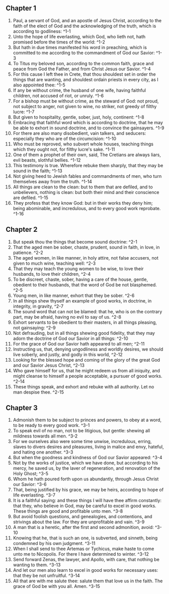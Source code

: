 
## Chapter 1 

1. Paul, a servant of God, and an apostle of Jesus Christ, according to the faith of the elect of God and the acknowledging of the truth, which is according to godliness: ^1-1
2. Unto the hope of life everlasting, which God, who lieth not, hath promised before the times of the world: ^1-2
3. But hath in due times manifested his word in preaching, which is committed to me according to the commandment of God our Savior: ^1-3
4. To Titus my beloved son, according to the common faith, grace and peace from God the Father, and from Christ Jesus our Savior. ^1-4
5. For this cause I left thee in Crete, that thou shouldest set in order the things that are wanting, and shouldest ordain priests in every city, as I also appointed thee: ^1-5
6. If any be without crime, the husband of one wife, having faithful children, not accused of riot, or unruly. ^1-6
7. For a bishop must be without crime, as the steward of God: not proud, not subject to anger, not given to wine, no striker, not greedy of filthy lucre: ^1-7
8. But given to hospitality, gentle, sober, just, holy, continent: ^1-8
9. Embracing that faithful word which is according to doctrine, that he may be able to exhort in sound doctrine, and to convince the gainsayers. ^1-9
10. For there are also many disobedient, vain talkers, and seducers: especially they who are of the circumcision: ^1-10
11. Who must be reproved, who subvert whole houses, teaching things which they ought not, for filthy lucre's sake. ^1-11
12. One of them a prophet of their own, said, The Cretians are always liars, evil beasts, slothful bellies. ^1-12
13. This testimony is true. Wherefore rebuke them sharply, that they may be sound in the faith; ^1-13
14. Not giving heed to Jewish fables and commandments of men, who turn themselves away from the truth. ^1-14
15. All things are clean to the clean: but to them that are defiled, and to unbelievers, nothing is clean: but both their mind and their conscience are defiled. ^1-15
16. They profess that they know God: but in their works they deny him; being abominable, and incredulous, and to every good work reprobate. ^1-16

## Chapter 2 

1. But speak thou the things that become sound doctrine: ^2-1
2. That the aged men be sober, chaste, prudent, sound in faith, in love, in patience. ^2-2
3. The aged women, in like manner, in holy attire, not false accusers, not given to much wine, teaching well: ^2-3
4. That they may teach the young women to be wise, to love their husbands, to love their children, ^2-4
5. To be discreet, chaste, sober, having a care of the house, gentle, obedient to their husbands, that the word of God be not blasphemed. ^2-5
6. Young men, in like manner, exhort that they be sober. ^2-6
7. In all things shew thyself an example of good works, in doctrine, in integrity, in gravity, ^2-7
8. The sound word that can not be blamed: that he, who is on the contrary part, may be afraid, having no evil to say of us. ^2-8
9. Exhort servants to be obedient to their masters, in all things pleasing, not gainsaying: ^2-9
10. Not defrauding, but in all things shewing good fidelity, that they may adorn the doctrine of God our Savior in all things: ^2-10
11. For the grace of God our Savior hath appeared to all men; ^2-11
12. Instructing us, that, denying ungodliness and worldly desires, we should live soberly, and justly, and godly in this world, ^2-12
13. Looking for the blessed hope and coming of the glory of the great God and our Savior Jesus Christ, ^2-13
14. Who gave himself for us, that he might redeem us from all iniquity, and might cleanse to himself a people acceptable, a pursuer of good works. ^2-14
15. These things speak, and exhort and rebuke with all authority. Let no man despise thee. ^2-15

## Chapter 3 

1. Admonish them to be subject to princes and powers, to obey at a word, to be ready to every good work. ^3-1
2. To speak evil of no man, not to be litigious, but gentle: shewing all mildness towards all men. ^3-2
3. For we ourselves also were some time unwise, incredulous, erring, slaves to divers desires and pleasures, living in malice and envy, hateful, and hating one another. ^3-3
4. But when the goodness and kindness of God our Savior appeared: ^3-4
5. Not by the works of justice, which we have done, but according to his mercy, he saved us, by the laver of regeneration, and renovation of the Holy Ghost; ^3-5
6. Whom he hath poured forth upon us abundantly, through Jesus Christ our Savior: ^3-6
7. That, being justified by his grace, we may be heirs, according to hope of life everlasting. ^3-7
8. It is a faithful saying: and these things I will have thee affirm constantly: that they, who believe in God, may be careful to excel in good works. These things are good and profitable unto men. ^3-8
9. But avoid foolish questions, and genealogies, and contentions, and strivings about the law. For they are unprofitable and vain. ^3-9
10. A man that is a heretic, after the first and second admonition, avoid: ^3-10
11. Knowing that he, that is such an one, is subverted, and sinneth, being condemned by his own judgment. ^3-11
12. When I shall send to thee Artemas or Tychicus, make haste to come unto me to Nicopolis. For there I have determined to winter. ^3-12
13. Send forward Zenas, the lawyer, and Apollo, with care, that nothing be wanting to them. ^3-13
14. And let our men also learn to excel in good works for necessary uses: that they be not unfruitful. ^3-14
15. All that are with me salute thee: salute them that love us in the faith. The grace of God be with you all. Amen. ^3-15
